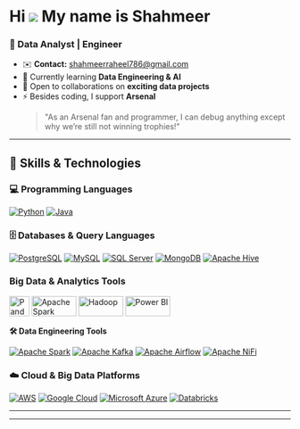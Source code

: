 Hi ![](https://user-images.githubusercontent.com/18350557/176309783-0785949b-9127-417c-8b55-ab5a4333674e.gif) My name is Shahmeer  
==================================================================================================================================  

### 💾 Data Analyst | Engineer  

- ✉️ **Contact:** [shahmeerraheel786@gmail.com](mailto:shahmeerraheel786@gmail.com)  
- 🧠 Currently learning **Data Engineering & AI**  
- 🤝 Open to collaborations on **exciting data projects**  
- ⚡ Besides coding, I support **Arsenal**  
  > "As an Arsenal fan and programmer, I can debug anything except why we’re still not winning trophies!"  

---

## 🚀 Skills & Technologies  

### **💻 Programming Languages**  
<p align="left">
  <a href="https://www.python.org/" target="_blank"><img src="https://img.shields.io/badge/Python-3776AB?style=for-the-badge&logo=python&logoColor=white" alt="Python" /></a>
  <a href="https://www.java.com/" target="_blank"><img src="https://img.shields.io/badge/Java-ED8B00?style=for-the-badge&logo=java&logoColor=white" alt="Java" /></a>
</p>

### **🗄️ Databases & Query Languages**  
<p align="left">
  <a href="https://www.postgresql.org/" target="_blank"><img src="https://img.shields.io/badge/PostgreSQL-316192?style=for-the-badge&logo=postgresql&logoColor=white" alt="PostgreSQL" /></a>
  <a href="https://www.mysql.com/" target="_blank"><img src="https://img.shields.io/badge/MySQL-4479A1?style=for-the-badge&logo=mysql&logoColor=white" alt="MySQL" /></a>
  <a href="https://www.microsoft.com/en-us/sql-server/sql-server-2022" target="_blank"><img src="https://img.shields.io/badge/SQL%20Server-CC2927?style=for-the-badge&logo=microsoftsqlserver&logoColor=white" alt="SQL Server" /></a>
  <a href="https://www.mongodb.com/" target="_blank"><img src="https://img.shields.io/badge/MongoDB-4EA94B?style=for-the-badge&logo=mongodb&logoColor=white" alt="MongoDB" /></a>
  <a href="https://hive.apache.org/" target="_blank"><img src="https://img.shields.io/badge/Apache%20Hive-FDEE21?style=for-the-badge&logo=apachehive&logoColor=black" alt="Apache Hive" /></a>
</p>

### **Big Data & Analytics Tools**  
<p align="left">
  <img src="https://upload.wikimedia.org/wikipedia/commons/thumb/0/0e/Pandas_logo.svg/512px-Pandas_logo.svg.png" width="36" height="36" alt="Pandas" />
  <img src="https://upload.wikimedia.org/wikipedia/commons/thumb/3/38/Apache_Spark_logo.svg/512px-Apache_Spark_logo.svg.png" width="80" height="36" alt="Apache Spark" />
  <img src="https://upload.wikimedia.org/wikipedia/commons/thumb/5/52/Apache_Hadoop_logo.svg/1024px-Apache_Hadoop_logo.svg.png" width="80" height="36" alt="Hadoop" />
  <img src="https://upload.wikimedia.org/wikipedia/commons/thumb/c/cf/Power_BI_logo.svg/800px-Power_BI_logo.svg.png" width="80" height="36" alt="Power BI" />
</p

### **🛠️ Data Engineering Tools**  
<p align="left">
  <a href="https://spark.apache.org/" target="_blank"><img src="https://img.shields.io/badge/Apache%20Spark-FDEE21?style=for-the-badge&logo=apachespark&logoColor=black" alt="Apache Spark" /></a>
  <a href="https://kafka.apache.org/" target="_blank"><img src="https://img.shields.io/badge/Apache%20Kafka-231F20?style=for-the-badge&logo=apachekafka&logoColor=white" alt="Apache Kafka" /></a>
  <a href="https://airflow.apache.org/" target="_blank"><img src="https://img.shields.io/badge/Apache%20Airflow-017CEE?style=for-the-badge&logo=apacheairflow&logoColor=white" alt="Apache Airflow" /></a>
  <a href="https://nifi.apache.org/" target="_blank"><img src="https://img.shields.io/badge/Apache%20NiFi-0096D6?style=for-the-badge&logo=apacheniFi&logoColor=white" alt="Apache NiFi" /></a>
</p>

### **☁️ Cloud & Big Data Platforms**  
<p align="left">
  <a href="https://aws.amazon.com/" target="_blank"><img src="https://img.shields.io/badge/AWS-FF9900?style=for-the-badge&logo=amazonaws&logoColor=white" alt="AWS" /></a>
  <a href="https://cloud.google.com/" target="_blank"><img src="https://img.shields.io/badge/Google%20Cloud-4285F4?style=for-the-badge&logo=googlecloud&logoColor=white" alt="Google Cloud" /></a>
  <a href="https://azure.microsoft.com/" target="_blank"><img src="https://img.shields.io/badge/Azure-0078D4?style=for-the-badge&logo=microsoftazure&logoColor=white" alt="Microsoft Azure" /></a>
  <a href="https://databricks.com/" target="_blank"><img src="https://img.shields.io/badge/Databricks-FF3621?style=for-the-badge&logo=databricks&logoColor=white" alt="Databricks" /></a>
</p>

---

<!-- 💼 **LinkedIn**: [Your LinkedIn Profile](#)  
🌐 **Portfolio**: [Your Portfolio (if any)](#) -->

---


